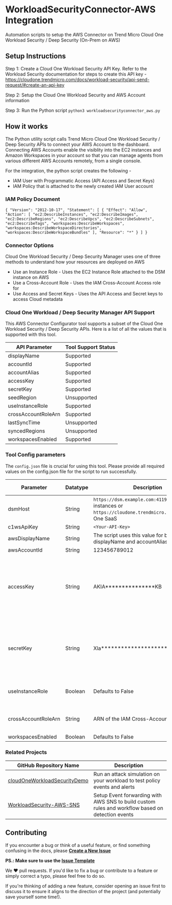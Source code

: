 # WorkloadSecurityConnector-AWS Integration

Automation scripts to setup the AWS Connector on Trend Micro Cloud One Workload Security / Deep Security (On-Prem on AWS)


## Setup Instructions

Step 1: Create a Cloud One Workload Security API Key. Refer to the Workload Security documentation for steps to create this API key - https://cloudone.trendmicro.com/docs/workload-security/api-send-request/#create-an-api-key

Step 2: Setup the Cloud One Workload Security and AWS Account information

Step 3: Run the Python script `python3 workloadsecurityconnector_aws.py`


## How it works

The Python utility script calls Trend Micro Cloud One Workload Security / Deep Security APIs to connect your AWS Account to the dashboard. Connecting AWS Accounts enable the visiblity into the EC2 instances and Amazon Workspaces in your account so that you can manage agents from various different AWS Accounts remotely, from a single console.

For the integration, the python script creates the following -

- IAM User with Programmatic Access (API Access and Secret Keys)
- IAM Policy that is attached to the newly created IAM User account

### IAM Policy Document

`{
    "Version": "2012-10-17",
    "Statement": [
        {
            "Effect": "Allow",
            "Action": [
                "ec2:DescribeInstances",
                "ec2:DescribeImages",
                "ec2:DescribeRegions",
                "ec2:DescribeVpcs",
                "ec2:DescribeSubnets",
                "ec2:DescribeTags",
                "workspaces:DescribeWorkspaces",
                "workspaces:DescribeWorkspaceDirectories",
                "workspaces:DescribeWorkspaceBundles"
            ],
            "Resource": "*"
        }
    ]
}`


### Connector Options

Cloud One Workload Security / Deep Security Manager uses one of three methods to understand how your resources are deployed on AWS

- Use an Instance Role - Uses the EC2 Instance Role attached to the DSM instance on AWS
- Use a Cross-Account Role - Uses the IAM Cross-Account Access role for     
- Use Access and Secret Keys - Uses the API Access and Secret keys to access Cloud metadata


### Cloud One Workload / Deep Security Manager API Support

This AWS Connector Configurator tool supports a subset of the Cloud One Workload Security / Deep Security APIs. Here is a list of all the values that is supported with this tool.

| API Parameter  | Tool Support Status |
| ------------- | ------------- |
| displayName  | Supported  |
| accountId  | Supported  |
| accountAlias  | Supported  |
| accessKey  | Supported  |
| secretKey  | Supported  |
| seedRegion  | Unsupported  |
| useInstanceRole  | Supported  |
| crossAccountRoleArn  | Supported  |
| lastSyncTime  | Unsupported  |
| syncedRegions  | Unsupported  |
| workspacesEnabled  | Supported  |


### Tool Config parameters

The `config.json` file is crucial for using this tool. Please provide all required values on the config.json file for the script to run successfully.

| Parameter  | Datatype | Description | Required/Not required |
| ------------- | ------------- | ------------- | ------------- |
| dsmHost  | String  | `https://dsm.example.com:4119` for On-Prem instances or `https://cloudone.trendmicro.com` for Cloud One SaaS | Required |
| c1wsApiKey  | String  | `<Your-API-Key>` | Required |
| awsDisplayName  | String  | The script uses this value for both displayName and accountAlias | Required |
| awsAccountId  | String  | 123456789012 | Required |
| accessKey  | String  | AKIA***************KB | Not required based on the Connector options chosen during runtime. The value is taken from the local `~/.aws/credentials` or `~/.aws/config` files or request for one during runtime. |
| secretKey  | String  | Xla**************************63L/+ | Not required based on the Connector options. The value is taken from the local `~/.aws/credentials` or `~/.aws/config` files or request for one during runtime. |
| useInstanceRole  | Boolean  | Defaults to False | Not required based on the Connector options chosen during runtime |
| crossAccountRoleArn  | String  | ARN of the IAM Cross-Account Access Role | Not required based on the Connector options chosen during runtime |
| workspacesEnabled  | Boolean  | Defaults to False | Required |

### Related Projects

| GitHub Repository Name  | Description |
| ------------- | ------------- |
| [cloudOneWorkloadSecurityDemo](https://github.com/GeorgeDavis-TM/cloudOneWorkloadSecurityDemo) | Run an attack simulation on your workload to test policy events and alerts |
| [WorkloadSecurity-AWS-SNS](https://github.com/GeorgeDavis-TM/WorkloadSecurity-AWS-SNS) | Setup Event forwarding with AWS SNS to build custom rules and workflow based on detection events |


## Contributing

If you encounter a bug or think of a useful feature, or find something confusing in the docs, please
**[Create a New Issue](https://github.com/GeorgeDavis-TM/WorkloadSecurity-AWS-SNS/issues/new)**

 **PS.: Make sure to use the [Issue Template](https://github.com/GeorgeDavis-TM/WorkloadSecurity-AWS-SNS/tree/master/.github/ISSUE_TEMPLATE)**

We :heart: pull requests. If you'd like to fix a bug or contribute to a feature or simply correct a typo, please feel free to do so.

If you're thinking of adding a new feature, consider opening an issue first to
discuss it to ensure it aligns to the direction of the project (and potentially
save yourself some time!).